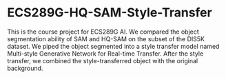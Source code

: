 # ECS289G-HQ-SAM-Style-Transfer

This is the course project for ECS289G AI. 
We compared the object segmentation ability of SAM and HQ-SAM on the subset of the DIS5K dataset.
We piped the object segmented into a style transfer model named Multi-style Generative Network for Real-time Transfer.
After the style transfer, we combined the style-transferred object with the original background.
